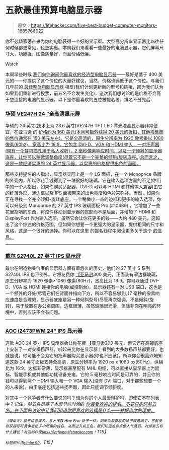 # 五款最佳预算电脑显示器

> 原文：<https://lifehacker.com/five-best-budget-computer-monitors-1685766022>

你不必倾家荡产来为你的电脑获得一个好的显示屏。大型高分辨率显示器比以往任何时候都更常见，也更实惠。本周我们来看看一些最好的电脑显示器，它们屏幕尺寸大，功能强，图像质量好，而且价格低廉。

Watch

本周早些时候 [我们向你询问你最喜欢的经济型电脑显示器](https://lifehacker.com/whats-the-best-budget-monitor-1685237669)——最好是低于 400 美元的——你提供了这个价位的大量好建议，当然，价格也远低于这个价位。与我们几年前的 [最佳整体电脑显示器](http://lifehacker.com/five-best-computer-monitors-5966781) 相反(我们计划更新新的型号和链接，因为我们认为如果我们重新进行投票，前五名不会发生变化)，这次我们想讨论的是价格不会高于您连接的电脑的显示器。以下是你最喜欢的五位被提名者，排名不分先后:

### [华硕 VE247H 24 "全高清显示屏](http://www.asus.com/us/Monitors_Projectors/VE247H/)

华硕的 24 英寸(技术上为 23.6 英寸)VE247H TFT LED 背光液晶显示器非常便宜，在亚马逊 的 [价格约为 160 美元(本月可额外获得 20 美元的折扣，其他零售商的售价通常在 150 美元左右)。它是全高清的，原生分辨率为 1920 像素乘以 1080 像素(60hz)，宽高比为 16:9。它包含 DVI-D、VGA 和 HDMI 输入，一对扬声器(带有一个耳机插孔用于私人收听)，2 毫秒像素响应时间，以及一个倾斜的显示器底座，让你可以稍微调整角度(尽管它不是一个完整的倾斜/旋转底座。)总而言之，这是一款经济实惠的 24 英寸显示器，以实惠的价格提供出色的画面。](https://www.amazon.com/dp/B004EFUOY4?asc_campaign=InlineText&asc_refurl=https://lifehacker.com/five-best-budget-computer-monitors-1685766022&asc_source=&linkCode=ogi&psc=1&smid=AANSFONOCR8T3&tag=kinjalifehackerlink-20&th=1)

那些支持提名的人指出，显示器实际上是一个 LG 面板，在一个 Monoprice 品牌的外壳内，所以你花了钱得到了一块很好的玻璃。它在输入选项方面的不足(你们中的一个人指出，如果你购买适配器，DVI-D 可以与 HDMI 和其他输入兼容)由它的纤薄外形、薄边框以及 IPS 面板带来的出色亮度和色彩来弥补。当然，如果你正在寻找一个完全倾斜-旋转底座，一个稍微小一点的边框和更多的输入选项，你可以升级到 Monoprice 的 27 英寸 IPS 玻璃面板 Pro (#10489) ，它增加了一些花里胡哨的东西，将控件移动到显示器的底部而不是后面，并增加了 HDMI 和 DisplayPort 作为输入选项。虽然它会让你花更多的钱——大约 480 美元，这超出了这个综述的价格范围，但如果你想要一个更强大的显示器，提供相同的尺寸和风格，这是一个很好的选择。你可以在这里 的提名线程中阅读更多关于这个 [的信息。](http://lifehacker.com/vote-monoprice-27-ips-zero-g-10509-why-i-actually-1685241210)

* * *

### [戴尔 S2740L 27 英寸 IPS 显示屏](http://www.amazon.com/Dell-927M9-IPS-LED-27-Inch-LED-lit-Monitor/dp/B009H0XQPA?asc_campaign=InlineText&asc_refurl=https://lifehacker.com/five-best-budget-computer-monitors-1685766022&asc_source=&tag=kinjalifehackerlink-20)

戴尔在制造物美价廉的显示器方面有着悠久的历史，他们的 27 英寸 S 系列 S2740L IPS 也不例外。它将花费你 [【亚马逊](https://www.amazon.com/dp/B009H0XQPA?asc_campaign=InlineText&asc_refurl=https://lifehacker.com/five-best-budget-computer-monitors-1685766022&asc_source=&linkCode=ogi&psc=1&smid=A3HAK66B5FRD6G&tag=kinjalifehackerlink-20&th=1)300 美元，正面装有窄边框玻璃，原生分辨率为 1920 像素×1080 像素(60Hz)，宽高比为 16:9。你可以通过 DVI-D、VGA 或 HDMI 连接你的电脑(或控制台)，显示器还有一对 USB 端口，这也是一个额外的好处(尽管它们在背面并指向下方，所以不容易够到。)7 毫秒的像素响应速度是合理的，显示器底座是另一种倾斜型号(尽管再次强调，不是倾斜/旋转)，易于放置在办公桌周围。边框很薄，虽然玻璃很光滑，但除非你在明亮的环境中，否则应该不会有问题。

* * *

### [AOC i2473PWM 24" IPS 显示器](http://us.aoc.com/monitor_displays/i2473pwm)

这款 AOC 24 英寸 IPS 显示器会让你花费 [【亚马逊](http://www.amazon.com/AOC-i2473PWM-24-Inch-Speaker-Monitor/dp/B00IQCRUP2?asc_campaign=InlineText&asc_refurl=https://lifehacker.com/five-best-budget-computer-monitors-1685766022&asc_source=&tag=kinjalifehackerlink-20)200 美元，但它还在高架底座上安装了一对安桥扬声器，听起来比你在显示器上看到的大多数扬声器都要好。也就是说，你可能不会为它的扬声器购买显示器(你也不应该)，所以你会很高兴地知道这款 24 英寸面板支持全高清，原生分辨率为 1920 px x 1080 px(60Hz)，纵横比为 16:9。边框非常薄，显示器甚至配有 MHL 电缆，可以直接从显示器上为鼠标、智能手机或其他低功耗设备充电。它的 5 毫秒响应时间是可靠的，并且你的钱可以得到两个 HDMI 输入和一个 VGA 输入(没有 DVI 端口，对于那些想要一个的人来说)。由于底座包括这些扬声器，因此只能调节倾斜度。

对其中一个竞争者有什么要说的吗？想为你的个人最爱辩护吗，即使它不在列表中？*记住，前五名是基于本周早些时候*的 [*你最受欢迎的提名。不要只抱怨前五名，在下面的讨论中让我们知道你更喜欢的选择是什么——并提出你的理由。*](https://lifehacker.com/whats-the-best-budget-monitor-1685237669)

*<small>《蜂巢 5》基于读者提名。与大多数 Hive Five 帖子一样，如果你最喜欢的帖子被遗漏了，它就没有获得呼吁竞争者帖子中所需的提名，从而进入前五名。我们知道这有点像人气竞赛。对蜂巢五有什么建议？发送邮件至</small>*[*<small>tips+hivefive@lifehacker.com</small>*](mailto:tips+hivefive@lifehacker.com)*<small>！</small>T15】*

*<small>标题照片由</small>*[*<small>simbe 90</small>*](https://www.flickr.com/photos/simbe/3389795020)*<small>。</small>T15】*